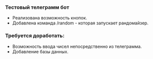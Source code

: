 ### Тестовый телеграмм бот
+ Реализована возможность кнопок.
+ Добавлена команда /random - которая запускает рандомайзер.
### Требуется доработать:
+ Возможность ввода чисел непосредственно из телеграмма.
+ Добавление базы данных.
 